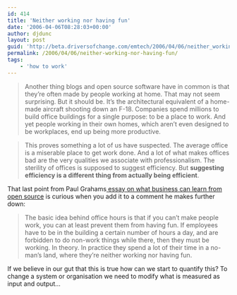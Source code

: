 ```yaml
---
id: 414
title: 'Neither working nor having fun'
date: '2006-04-06T08:28:03+00:00'
author: djdunc
layout: post
guid: 'http://beta.driversofchange.com/emtech/2006/04/06/neither_working_nor_having_fun/'
permalink: /2006/04/06/neither-working-nor-having-fun/
tags:
    - 'how to work'
---
```


> Another thing blogs and open source software have in common is that they’re often made by people working at home. That may not seem surprising. But it should be. It’s the architectural equivalent of a home-made aircraft shooting down an F-18. Companies spend millions to build office buildings for a single purpose: to be a place to work. And yet people working in their own homes, which aren’t even designed to be workplaces, end up being more productive.

> This proves something a lot of us have suspected. The average office is a miserable place to get work done. And a lot of what makes offices bad are the very qualities we associate with professionalism. The sterility of offices is supposed to suggest efficiency. But **suggesting efficiency is a different thing from actually being efficient**.

That last point from Paul Grahams[ essay on what business can learn from open source](http://www.paulgraham.com/opensource.html) is curious when you add it to a comment he makes further down:

> The basic idea behind office hours is that if you can’t make people work, you can at least prevent them from having fun. If employees have to be in the building a certain number of hours a day, and are forbidden to do non-work things while there, then they must be working. In theory. In practice they spend a lot of their time in a no-man’s land, where they’re neither working nor having fun.

If we believe in our gut that this is true how can we start to quantify this? To change a system or organisation we need to modify what is measured as input and output…